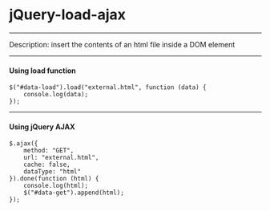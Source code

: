 # jQuery-load-ajax
***
Description: insert the contents of an html file inside a DOM element
***
#### Using load function
```
$("#data-load").load("external.html", function (data) {
    console.log(data);
});
```
***
#### Using jQuery AJAX 
```
$.ajax({
    method: "GET",
    url: "external.html",
    cache: false,
    dataType: "html"
}).done(function (html) {
    console.log(html);
    $("#data-get").append(html);
});
```